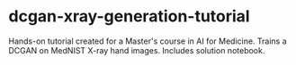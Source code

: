 # dcgan-xray-generation-tutorial
Hands-on tutorial created for a Master's course in AI for Medicine. Trains a DCGAN on MedNIST X-ray hand images. Includes solution notebook.
